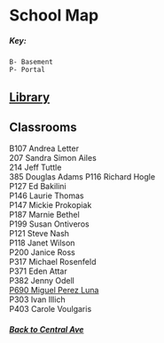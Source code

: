 # School Map

##### Key:  

    B- Basement    
    P- Portal  

## [Library](MonteVista/Library/Stacks.md)

## Classrooms

B107 Andrea Letter  
207 Sandra Simon Ailes  
214 Jeff Tuttle  
385 Douglas Adams
P116 Richard Hogle  
P127 Ed Bakilini  
 P146 Laurie Thomas  
    P147 Mickie Prokopiak  
    P187 Marnie Bethel  
    P199 Susan Ontiveros  
    P121 Steve Nash  
    P118 Janet Wilson  
    P200 Janice Ross  
    P317 Michael Rosenfeld  
    P371 Eden Attar  
    P382 Jenny Odell  
    [P690 Miguel Perez Luna](class_690_mpl.md)   
    P303 Ivan Illich  
    P403 Carole Voulgaris  


##### [Back to Central Ave](https://github.com/SageGrey/exp-exp-exp/blob/main/Welcome_To_CentralAve.md) 
